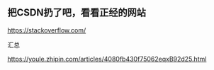 

## 把CSDN扔了吧，看看正经的网站



https://stackoverflow.com/





汇总

https://youle.zhipin.com/articles/4080fb430f75062eqxB92d25.html